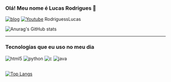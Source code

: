 ### Olá! Meu nome é Lucas Rodrigues 👋

[![blog](https://img.shields.io/badge/LinkedIn-0077B5?style=for-the-badge&logo=linkedin&logoColor=white)](https://www.linkedin.com/in/rodriguesslucas/)
[![Youtube](https://img.shields.io/badge/YouTube-FF0000?style=for-the-badge&logo=youtube&logoColor=white)](youtube.com/lucasDev)
RodriguessLucas

![Anurag's GitHub stats](https://github-readme-stats.vercel.app/api?username=rodriguesslucas&show_icons=true&theme=onedark)
<hr>
<h3>Tecnologias que eu uso no meu dia</h3>
<div style= "display: inline_block">
    <img align="center" alt="html5" src="https://img.shields.io/badge/HTML5-E34F26?style=for-the-badge&logo=html5&logoColor=white"/>
    <img align="center" alt="python" src="https://img.shields.io/badge/Python-14354C?style=for-the-badge&logo=python&logoColor=white"/>
    <img align="center" alt="c" src="https://img.shields.io/badge/C-00599C?style=for-the-badge&logo=c&logoColor=white"/>
    <img align="center" alt="java" src="https://img.shields.io/badge/Java-ED8B00?style=for-the-badge&logo=openjdk&logoColor=white"/>      
</div><br/>

[![Top Langs](https://github-readme-stats.vercel.app/api/top-langs/?username=RodriguessLucas&layout=donut)](https://github.com/anuraghazra/github-readme-stats)
